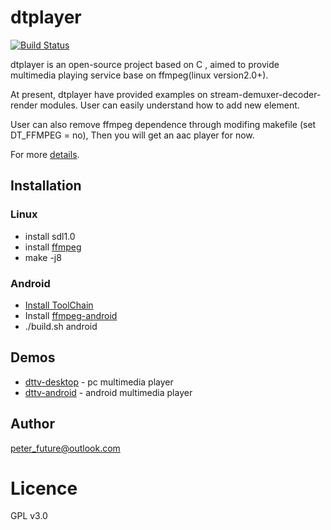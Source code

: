 
# dtplayer 
[![Build Status](https://travis-ci.org/peterfuture/dtplayer_c.svg?branch=master)](https://travis-ci.org/peterfuture/dtplayer_c)

dtplayer is an open-source project based on C , aimed to provide multimedia playing service base on ffmpeg(linux version2.0+).

At present, dtplayer have provided examples on stream-demuxer-decoder-render modules. User can easily understand how to add new element.

User can also remove ffmpeg dependence through modifing makefile (set DT_FFMPEG = no), Then you will get an aac player for now. 

For more [details](http://blog.csdn.net/dtplayer).


## Installation
### Linux
* install sdl1.0
* install [ffmpeg](https://github.com/FFmpeg/FFmpeg)
* make -j8

### Android
* [Install ToolChain](https://github.com/peterfuture/dttv-android/wiki/1-%E5%AE%89%E8%A3%85android-arm%E4%BA%A4%E5%8F%89%E7%BC%96%E8%AF%91%E9%93%BE)
* Install [ffmpeg-android](https://github.com/peterfuture/ffmpeg_android)
* ./build.sh android

## Demos
* [dttv-desktop](https://github.com/peterfuture/dttv-desktop) - pc multimedia player
* [dttv-android](https://github.com/peterfuture/dttv-android) - android multimedia player

## Author
peter_future@outlook.com

# Licence
GPL v3.0
